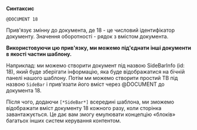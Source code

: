 **Синтаксис**
```
@DOCUMENT 18
```
Прив'язує змінну до документа, де 18 - це числовий ідентифікатор документу. Значення оборотності - рядок з вмістом документа.

**Використовуючи цю прив'язку, ми можемо під'єднати інші документи в якості частин шаблону.**

Наприклад: ми можемо створити документ під назвою SideBarInfo (id: 18), який буде зберігати інформацію, яка буде відображатися на бічній панелі нашого шаблону. Потім ми можемо створити простий ТВ під назвою `SideBar` і прив'язати його вміст через @DOCUMENT до документа 18.

Після чого, додаючи `[*SideBar*]` всередині шаблона, ми зможемо відображати вміст документу 18 кожного разу, коли сторінка завантажується. Це дає вам змогу емулювати концепцію «блоків» багатьох інших систем керування контентом.
